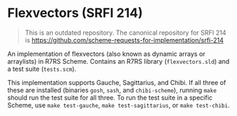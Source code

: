 # Flexvectors (SRFI 214)

> This is an outdated repository. The canonical repository for SRFI 214 is
> https://github.com/scheme-requests-for-implementation/srfi-214

An implementation of flexvectors (also known as dynamic arrays or arraylists) in
R7RS Scheme. Contains an R7RS library (`flexvectors.sld`) and a test suite
(`tests.scm`).

This implementation supports Gauche, Sagittarius, and Chibi. If all three of
these are installed (binaries `gosh`, `sash`, and `chibi-scheme`), running
`make` should run the test suite for all three. To run the test suite in
a specific Scheme, use `make test-gauche`, `make test-sagittarius`, or `make
test-chibi`.
